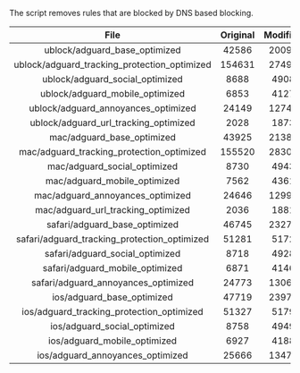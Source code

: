 The script removes rules that are blocked by DNS based blocking.


| File | Original | Modified |
|:----:|:-----:|:-----:|
| ublock/adguard_base_optimized | 42586 | 20097 |
| ublock/adguard_tracking_protection_optimized | 154631 | 27498 |
| ublock/adguard_social_optimized | 8688 | 4908 |
| ublock/adguard_mobile_optimized | 6853 | 4127 |
| ublock/adguard_annoyances_optimized | 24149 | 12742 |
| ublock/adguard_url_tracking_optimized | 2028 | 1873 |
| mac/adguard_base_optimized | 43925 | 21389 |
| mac/adguard_tracking_protection_optimized | 155520 | 28302 |
| mac/adguard_social_optimized | 8730 | 4943 |
| mac/adguard_mobile_optimized | 7562 | 4361 |
| mac/adguard_annoyances_optimized | 24646 | 12996 |
| mac/adguard_url_tracking_optimized | 2036 | 1881 |
| safari/adguard_base_optimized | 46745 | 23276 |
| safari/adguard_tracking_protection_optimized | 51281 | 5172 |
| safari/adguard_social_optimized | 8718 | 4928 |
| safari/adguard_mobile_optimized | 6871 | 4146 |
| safari/adguard_annoyances_optimized | 24773 | 13069 |
| ios/adguard_base_optimized | 47719 | 23972 |
| ios/adguard_tracking_protection_optimized | 51327 | 5179 |
| ios/adguard_social_optimized | 8758 | 4949 |
| ios/adguard_mobile_optimized | 6927 | 4188 |
| ios/adguard_annoyances_optimized | 25666 | 13478 |